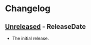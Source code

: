 # Changelog

<!-- next-header -->

## [Unreleased] - ReleaseDate

- The initial release.

<!-- next-url -->

[unreleased]: https://github.com/fnichol/fnichol-cime/compare/d9f9b0d...HEAD
